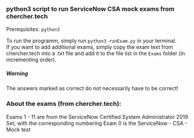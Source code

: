 ### python3 script to run ServiceNow CSA mock exams from chercher.tech 

Prerequisites: `python3`

To run the programm, simply run `python3 runExam.py` in your terminal.  
If you want to add additional exams, simply copy the exam text from chercher.tech into a .txt file and add it to the file list in the `Exams` folder (in incrementing order).
##### Warning
The answers marked as correct do not necessarily have to be correct!



### About the exams (from chercher.tech):

Exams 1 - 11 are from the ServiceNow Certified System Administrator 2019 Set, with the corresponding numbering
Exam 0 is the ServiceNow - CSA - Mock test